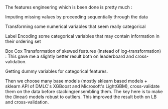 The features engineering which is been done is pretty much :

Imputing missing values by proceeding sequentially through the data

Transforming some numerical variables that seem really categorical

Label Encoding some categorical variables that may contain information in their ordering set

Box Cox Transformation of skewed features (instead of log-transformation) : This gave me a slightly better result both on leaderboard and cross-validation.

Getting dummy variables for categorical features.

Then we choose many base models (mostly sklearn based models + sklearn API of DMLC's XGBoost and Microsoft's LightGBM), cross-validate them on the data before stacking/ensembling them. The key here is to make the (linear) models robust to outliers. This improved the result both on LB and cross-validation.

